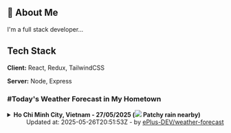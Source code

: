 ## 🚀 About Me
I'm a full stack developer...


## Tech Stack

**Client:** React, Redux, TailwindCSS

**Server:** Node, Express

### #Today's Weather Forecast in My Hometown



<details>
    <summary><b>Ho Chi Minh City, Vietnam - 27/05/2025 (<img src="https://cdn.weatherapi.com/weather/64x64/day/176.png" /> Patchy rain nearby)</b>
    </summary>

    
<table>
    <tr>
        <th>Hour</th>
        <td>00:00</td><td>01:00</td><td>02:00</td><td>03:00</td><td>04:00</td><td>05:00</td><td>06:00</td><td>07:00</td><td>08:00</td><td>09:00</td><td>10:00</td><td>11:00</td><td>12:00</td><td>13:00</td><td>14:00</td><td>15:00</td><td>16:00</td><td>17:00</td><td>18:00</td><td>19:00</td><td>20:00</td><td>21:00</td><td>22:00</td><td>23:00</td>
    </tr>
    <tr>
        <th>Weather</th>
        <td><img src="https://cdn.weatherapi.com/weather/64x64/night/263.png"></img></td><td><img src="https://cdn.weatherapi.com/weather/64x64/night/176.png"></img></td><td><img src="https://cdn.weatherapi.com/weather/64x64/night/176.png"></img></td><td><img src="https://cdn.weatherapi.com/weather/64x64/night/116.png"></img></td><td><img src="https://cdn.weatherapi.com/weather/64x64/night/116.png"></img></td><td><img src="https://cdn.weatherapi.com/weather/64x64/night/116.png"></img></td><td><img src="https://cdn.weatherapi.com/weather/64x64/day/116.png"></img></td><td><img src="https://cdn.weatherapi.com/weather/64x64/day/116.png"></img></td><td><img src="https://cdn.weatherapi.com/weather/64x64/day/116.png"></img></td><td><img src="https://cdn.weatherapi.com/weather/64x64/day/116.png"></img></td><td><img src="https://cdn.weatherapi.com/weather/64x64/day/119.png"></img></td><td><img src="https://cdn.weatherapi.com/weather/64x64/day/122.png"></img></td><td><img src="https://cdn.weatherapi.com/weather/64x64/day/116.png"></img></td><td><img src="https://cdn.weatherapi.com/weather/64x64/day/176.png"></img></td><td><img src="https://cdn.weatherapi.com/weather/64x64/day/176.png"></img></td><td><img src="https://cdn.weatherapi.com/weather/64x64/day/113.png"></img></td><td><img src="https://cdn.weatherapi.com/weather/64x64/day/116.png"></img></td><td><img src="https://cdn.weatherapi.com/weather/64x64/day/263.png"></img></td><td><img src="https://cdn.weatherapi.com/weather/64x64/day/176.png"></img></td><td><img src="https://cdn.weatherapi.com/weather/64x64/night/119.png"></img></td><td><img src="https://cdn.weatherapi.com/weather/64x64/night/116.png"></img></td><td><img src="https://cdn.weatherapi.com/weather/64x64/night/119.png"></img></td><td><img src="https://cdn.weatherapi.com/weather/64x64/night/176.png"></img></td><td><img src="https://cdn.weatherapi.com/weather/64x64/night/176.png"></img></td>
    </tr>
    <tr>
        <th>Condition</th>
        <td width="200px">Patchy light drizzle</td><td width="200px">Patchy rain nearby</td><td width="200px">Patchy rain nearby</td><td width="200px">Partly cloudy</td><td width="200px">Partly Cloudy </td><td width="200px">Partly Cloudy </td><td width="200px">Partly Cloudy </td><td width="200px">Partly Cloudy </td><td width="200px">Partly Cloudy </td><td width="200px">Partly Cloudy </td><td width="200px">Cloudy </td><td width="200px">Overcast </td><td width="200px">Partly Cloudy </td><td width="200px">Patchy rain nearby</td><td width="200px">Patchy rain nearby</td><td width="200px">Sunny</td><td width="200px">Partly Cloudy </td><td width="200px">Patchy light drizzle</td><td width="200px">Patchy rain nearby</td><td width="200px">Cloudy </td><td width="200px">Partly Cloudy </td><td width="200px">Cloudy </td><td width="200px">Patchy rain nearby</td><td width="200px">Patchy rain nearby</td>
    </tr>
    <tr>
        <th>Temperature</th>
        <td>27.3 °C</td><td>27.1 °C</td><td>26.8 °C</td><td>29.2 °C</td><td>26.6 °C</td><td>26.5 °C</td><td>26.8 °C</td><td>28.3 °C</td><td>30 °C</td><td>31.5 °C</td><td>32.2 °C</td><td>31.8 °C</td><td>31 °C</td><td>31.2 °C</td><td>33.1 °C</td><td>34.5 °C</td><td>34.4 °C</td><td>33.1 °C</td><td>30.3 °C</td><td>29.5 °C</td><td>29.3 °C</td><td>29.1 °C</td><td>28.7 °C</td><td>28.3 °C</td>
    </tr>
    <tr>
        <th>Wind</th>
        <td>6.8 kph</td><td>7.6 kph</td><td>7.6 kph</td><td>6.8 kph</td><td>6.1 kph</td><td>5.4 kph</td><td>3.6 kph</td><td>5 kph</td><td>5.8 kph</td><td>5.8 kph</td><td>5.4 kph</td><td>5.4 kph</td><td>7.6 kph</td><td>8.6 kph</td><td>5.4 kph</td><td>5.4 kph</td><td>8.6 kph</td><td>15.1 kph</td><td>16.9 kph</td><td>14 kph</td><td>13.7 kph</td><td>13 kph</td><td>12.2 kph</td><td>11.2 kph</td>
    </tr>
</table>

</details>

<div align="right">
    Updated at: 2025-05-26T20:51:53Z - by <a target="_blank"
        href="https://github.com/ePlus-DEV/weather-forecast">ePlus-DEV/weather-forecast</a>
</div>